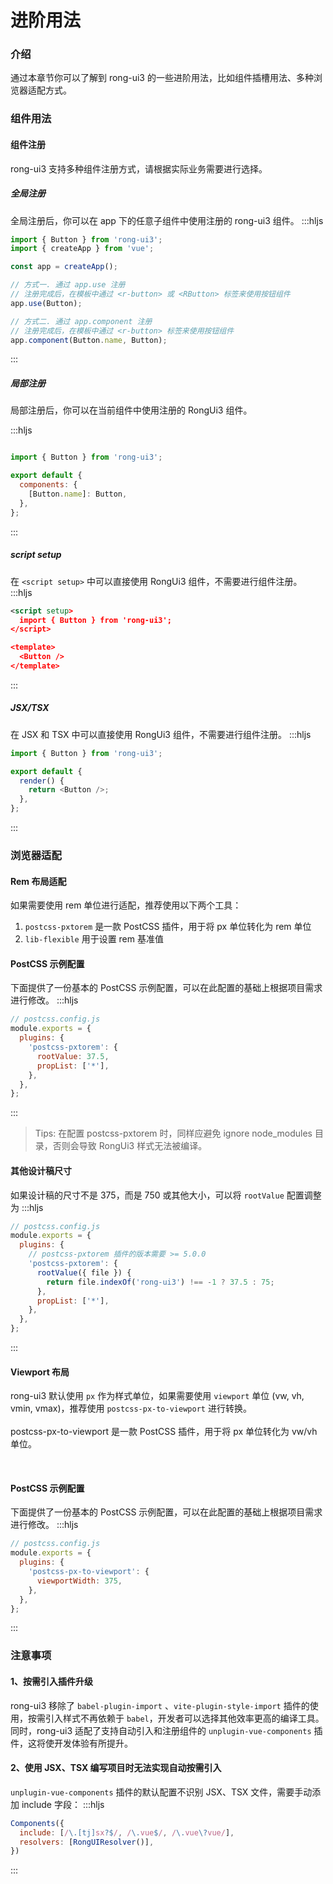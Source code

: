 # 进阶用法


<div class="card">

### 介绍
通过本章节你可以了解到 rong-ui3 的一些进阶用法，比如组件插槽用法、多种浏览器适配方式。

</div>


### 组件用法
<div class="card">

#### 组件注册
rong-ui3 支持多种组件注册方式，请根据实际业务需要进行选择。

##### 全局注册
全局注册后，你可以在 app 下的任意子组件中使用注册的 rong-ui3 组件。
:::hljs
```js
import { Button } from 'rong-ui3';
import { createApp } from 'vue';

const app = createApp();

// 方式一. 通过 app.use 注册
// 注册完成后，在模板中通过 <r-button> 或 <RButton> 标签来使用按钮组件
app.use(Button);

// 方式二. 通过 app.component 注册
// 注册完成后，在模板中通过 <r-button> 标签来使用按钮组件
app.component(Button.name, Button);
```
:::



##### 局部注册
局部注册后，你可以在当前组件中使用注册的 RongUi3 组件。

:::hljs
```js

import { Button } from 'rong-ui3';

export default {
  components: {
    [Button.name]: Button,
  },
};

```
:::




##### script setup
在 `<script setup>` 中可以直接使用 RongUi3 组件，不需要进行组件注册。
:::hljs
```xml
<script setup>
  import { Button } from 'rong-ui3';
</script>

<template>
  <Button />
</template>
```
:::



##### JSX/TSX
在 JSX 和 TSX 中可以直接使用 RongUi3 组件，不需要进行组件注册。
:::hljs
```js
import { Button } from 'rong-ui3';

export default {
  render() {
    return <Button />;
  },
};
```
:::


</div>


### 浏览器适配

<div class="card">

#### Rem 布局适配
如果需要使用 rem 单位进行适配，推荐使用以下两个工具：
1. `postcss-pxtorem` 是一款 PostCSS 插件，用于将 px 单位转化为 rem 单位
2. `lib-flexible` 用于设置 rem 基准值
#### PostCSS 示例配置
下面提供了一份基本的 PostCSS 示例配置，可以在此配置的基础上根据项目需求进行修改。
:::hljs
```js
// postcss.config.js
module.exports = {
  plugins: {
    'postcss-pxtorem': {
      rootValue: 37.5,
      propList: ['*'],
    },
  },
};
```
:::
> Tips: 在配置 postcss-pxtorem 时，同样应避免 ignore node_modules 目录，否则会导致 RongUi3 样式无法被编译。




#### 其他设计稿尺寸
如果设计稿的尺寸不是 375，而是 750 或其他大小，可以将 `rootValue` 配置调整为
:::hljs
```js
// postcss.config.js
module.exports = {
  plugins: {
    // postcss-pxtorem 插件的版本需要 >= 5.0.0
    'postcss-pxtorem': {
      rootValue({ file }) {
        return file.indexOf('rong-ui3') !== -1 ? 37.5 : 75;
      },
      propList: ['*'],
    },
  },
};

```
:::

</div>




<div class="card">

#### Viewport 布局
rong-ui3 默认使用 `px` 作为样式单位，如果需要使用 `viewport` 单位 (vw, vh, vmin, vmax)，推荐使用 `postcss-px-to-viewport` 进行转换。  
<br/>
postcss-px-to-viewport 是一款 PostCSS 插件，用于将 px 单位转化为 vw/vh 单位。  

<br/> 

#### PostCSS 示例配置
下面提供了一份基本的 PostCSS 示例配置，可以在此配置的基础上根据项目需求进行修改。
:::hljs
```js
// postcss.config.js
module.exports = {
  plugins: {
    'postcss-px-to-viewport': {
      viewportWidth: 375,
    },
  },
};

```
:::

</div>



### 注意事项

<div class="card">

#### 1、按需引入插件升级
rong-ui3 移除了 `babel-plugin-import` 、`vite-plugin-style-import` 插件的使用，按需引入样式不再依赖于 `babel`，开发者可以选择其他效率更高的编译工具。同时，rong-ui3 适配了支持自动引入和注册组件的 `unplugin-vue-components` 插件，这将使开发体验有所提升。


#### 2、使用 JSX、TSX 编写项目时无法实现自动按需引入
`unplugin-vue-components` 插件的默认配置不识别 JSX、TSX 文件，需要手动添加 include 字段：
:::hljs
```js
Components({
  include: [/\.[tj]sx?$/, /\.vue$/, /\.vue\?vue/],
  resolvers: [RongUIResolver()],
})
```
:::


</div>
